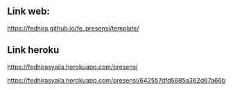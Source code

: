 ## Link web:

https://fedhira.github.io/fe_presensi/template/

## Link heroku

https://fedhirasyaila.herokuapp.com/presensi

https://fedhirasyaila.herokuapp.com/presensi/642557dfd5885a362d67a66b
